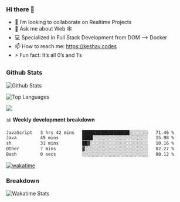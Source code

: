### Hi there 👋

- 👯 I’m looking to collaborate on Realtime Projects
- 💬 Ask me about Web 🕸
- 💻 Specialized in Full Stack Development from DOM --> Docker
- 📫 How to reach me: https://keshav.codes
- ⚡ Fun fact: It’s all 0’s and 1’s

### Github Stats
![Github Stats](https://github-readme-stats.vercel.app/api?username=keshavlingala&count_private=true&show_icons=true&theme=radical)

![Top Languages](https://github-readme-stats.vercel.app/api/top-langs/?username=keshavlingala&show_icons=true&theme=radical)

![](https://komarev.com/ghpvc/?username=keshavlingala)

📊 **Weekly development breakdown**

<!--START_SECTION:waka-->

```txt
JavaScript   3 hrs 42 mins   ██████████████████░░░░░░░   71.46 %
Java         49 mins         ████░░░░░░░░░░░░░░░░░░░░░   15.98 %
sh           31 mins         ██▓░░░░░░░░░░░░░░░░░░░░░░   10.16 %
Other        7 mins          ▓░░░░░░░░░░░░░░░░░░░░░░░░   02.27 %
Bash         0 secs          ░░░░░░░░░░░░░░░░░░░░░░░░░   00.12 %
```

<!--END_SECTION:waka-->


[![wakatime](https://wakatime.com/badge/user/62bfdbc7-082c-40a7-b4bd-f9280d51aeed.svg)](https://wakatime.com/@62bfdbc7-082c-40a7-b4bd-f9280d51aeed)


### Breakdown

![Wakatime Stats](https://github-readme-stats.vercel.app/api/wakatime?username=keshavlingala)
